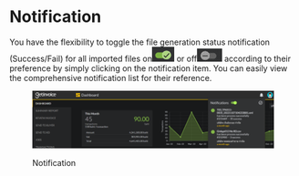 # Notification

You have the flexibility to toggle the file generation status notification (Success/Fail) for all imported files on![](<../.gitbook/assets/image (99).png>) or off![](<../.gitbook/assets/image (73).png>) according to their preference by simply clicking on the notification item. You can easily view the comprehensive notification list for their reference.

<figure><img src="../.gitbook/assets/image (112).png" alt=""><figcaption><p>Notification</p></figcaption></figure>
